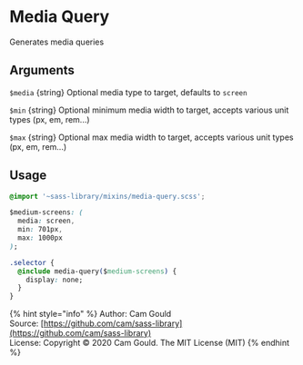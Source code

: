 # Media Query

Generates media queries

## Arguments

`$media` {string} Optional media type to target, defaults to `screen`

`$min` {string} Optional minimum media width to target, accepts various unit types \(px, em, rem...\)

`$max` {string} Optional max media width to target, accepts various unit types \(px, em, rem...\)

## Usage

```css
@import '~sass-library/mixins/media-query.scss';

$medium-screens: (
  media: screen,
  min: 701px,
  max: 1000px
);

.selector {
  @include media-query($medium-screens) {
    display: none;
  }
}
```

{% hint style="info" %}
Author: Cam Gould  
Source: [https://github.com/cam/sass-library](https://github.com/cam/sass-library)  
License: Copyright © 2020 Cam Gould. The MIT License \(MIT\)
{% endhint %}

